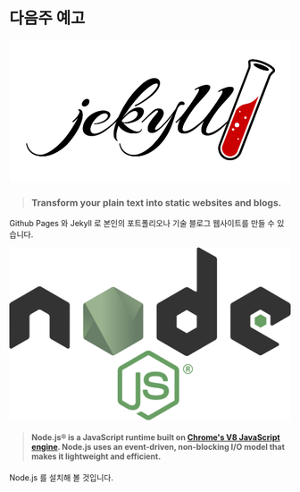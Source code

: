 # 다음주 예고

![](/images/jekyll.png)

> ### Transform your plain text into static websites and blogs.

Github Pages 와 Jekyll 로 본인의 포트폴리오나 기술 블로그 웹사이트를 만들 수 있습니다.

![](/images/nodejs.png)

> #### Node.js® is a JavaScript runtime built on [Chrome's V8 JavaScript engine](https://developers.google.com/v8/). Node.js uses an event-driven, non-blocking I/O model that makes it lightweight and efficient.

Node.js 를 설치해 볼 것입니다.


